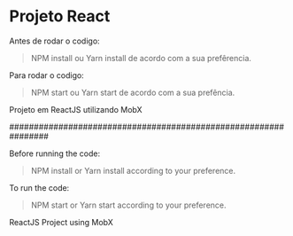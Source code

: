 # Projeto React

Antes de rodar o codigo:

> NPM install ou Yarn install de acordo com a sua prefêrencia.

Para rodar o codigo:

> NPM start ou Yarn start de acordo com a sua prefência.

Projeto em ReactJS utilizando MobX 

################################################################

Before running the code:

> NPM install or Yarn install according to your preference.

To run the code:

> NPM start or Yarn start according to your preference.

ReactJS Project using MobX

